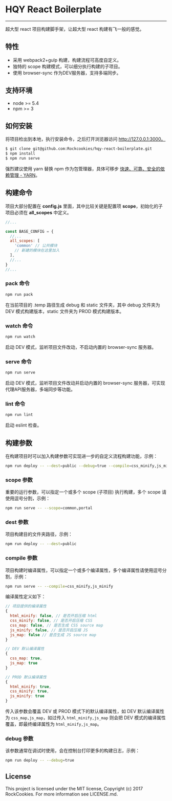 # HQY React Boilerplate
------

超大型 react 项目构建脚手架，让超大型 react 构建有飞一般的感觉。

## 特性

- 采用 webpack2+gulp 构建，构建流程可高度自定义。
- 独特的 scope 构建模式，可以细分执行构建的子项目。
- 使用 browser-sync 作为DEV服务器，支持多端同步。

## 支持环境

* node >= 5.4
* npm >= 3

## 如何安装

将项目检出到本地，执行安装命令，之后打开浏览器访问 http://127.0.0.1:3000。

```bash
$ git clone git@github.com:Rockcookies/hqy-react-boilerplate.git
$ npm install
$ npm run serve
```



强烈建议使用 yarn 替换 npm 作为包管理器，具体可移步 [快速、可靠、安全的依赖管理 - YARN](https://yarnpkg.com)。

## 构建命令

项目大部分配置在 **config.js** 里面，其中比较关键是配置项 **scope**，初始化的子项目必须在 **all_scopes** 中定义。

```js
//...

const BASE_CONFIG = {
  //...
  all_scopes: [
    'common' // 公共模块
    // 新建的模块在这里加入
  ],
  //...
}
//...
```

### pack 命令

```bash
npm run pack
```

在当前项目的 .temp 路径生成 debug 和 static 文件夹，其中 debug 文件夹为 DEV 模式构建版本，static 文件夹为 PROD 模式构建版本。

### watch 命令

```bash
npm run watch
```

启动 DEV 模式，监听项目文件改动，不启动内置的 browser-sync 服务器。

### serve 命令

```bash
npm run serve
```

启动 DEV 模式，监听项目文件改动并启动内置的 browser-sync 服务器，可实现代理API服务器，多端同步等功能。

### lint 命令

```bash
npm run lint
```

启动 eslint 检查。


## 构建参数

在构建项目时可以加入构建参数可实现进一步的自定义流程构建功能，示例：

```bash
npm run deploy -- --dest=public --debug=true --compile=css_minify,js_minify --scope=common,portal
```

### scope 参数

重要的运行参数，可以指定一个或多个 scope (子项目) 执行构建，多个 scope 请使用逗号分割，示例：

```bash
npm run serve -- --scope=common,portal
```

### dest 参数

项目构建目的文件夹路径，示例：

```bash
npm run deploy -- --dest=public
```

### compile 参数

项目构建时编译属性，可以指定一个或多个编译属性，多个编译属性请使用逗号分割，示例：

```bash
npm run serve -- --compile=css_minify,js_minify
```

编译属性定义如下：

```js
// 项目提供的编译属性
{
  html_minify: false, // 是否开启压缩 html
  css_minify: false, // 是否开启压缩 CSS
  css_map: false, // 是否生成 CSS source map
  js_minify: false, // 是否开启压缩 JS
  js_map: false // 是否生成 JS source map
}

// DEV 默认编译属性
{
  css_map: true,
  js_map: true
}

// PROD 默认编译属性
{
  html_minify: true,
  css_minify: true,
  js_minify: true
}

```
传入该参数会覆盖 DEV 或 PROD 模式下的默认编译属性，如 DEV 默认编译属性为 `css_map,js_map`，如过传入 `html_minify,js_map` 则会把 DEV 模式的编译属性覆盖，即最终编译属性为 `html_minify,js_map`。

### debug 参数

该参数通常在调试时使用，会在控制台打印更多的构建日志，示例：

```bash
npm run deploy -- --debug=true
```

## License

This project is licensed under the MIT license, Copyright (c) 2017 RockCookies. For more information see LICENSE.md.
